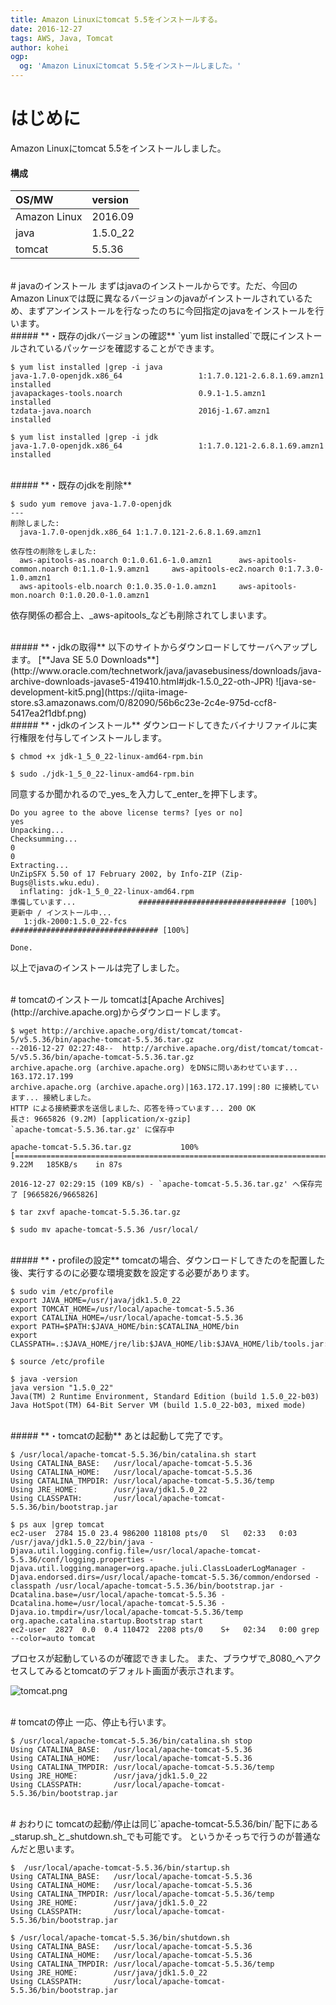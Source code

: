 ```yaml
---
title: Amazon Linuxにtomcat 5.5をインストールする。
date: 2016-12-27
tags: AWS, Java, Tomcat
author: kohei
ogp:
  og: 'Amazon Linuxにtomcat 5.5をインストールしました。'
---
```


# はじめに
Amazon Linuxにtomcat 5.5をインストールしました。

#### **構成**

| OS/MW        | version  |
| :---         | :--      |
| Amazon Linux | 2016.09  |
| java         | 1.5.0_22 |
| tomcat       | 5.5.36   |


<br>
# javaのインストール
まずはjavaのインストールからです。ただ、今回のAmazon Linuxでは既に異なるバージョンのjavaがインストールされているため、まずアンインストールを行なったのちに今回指定のjavaをインストールを行います。

<br>
##### **・既存のjdkバージョンの確認**
`yum list installed`で既にインストールされているパッケージを確認することができます。

```bash:
$ yum list installed |grep -i java
java-1.7.0-openjdk.x86_64                 1:1.7.0.121-2.6.8.1.69.amzn1 installed
javapackages-tools.noarch                 0.9.1-1.5.amzn1              installed
tzdata-java.noarch                        2016j-1.67.amzn1             installed

$ yum list installed |grep -i jdk
java-1.7.0-openjdk.x86_64                 1:1.7.0.121-2.6.8.1.69.amzn1 installed
```


<br>
##### **・既存のjdkを削除**

```bash:
$ sudo yum remove java-1.7.0-openjdk
---
削除しました:
  java-1.7.0-openjdk.x86_64 1:1.7.0.121-2.6.8.1.69.amzn1                                                                                             

依存性の削除をしました:
  aws-apitools-as.noarch 0:1.0.61.6-1.0.amzn1      aws-apitools-common.noarch 0:1.1.0-1.9.amzn1     aws-apitools-ec2.noarch 0:1.7.3.0-1.0.amzn1    
  aws-apitools-elb.noarch 0:1.0.35.0-1.0.amzn1     aws-apitools-mon.noarch 0:1.0.20.0-1.0.amzn1 
```
依存関係の都合上、_aws-apitools_なども削除されてしまいます。


<br>
##### **・jdkの取得**
以下のサイトからダウンロードしてサーバへアップします。
[**Java SE 5.0 Downloads**](http://www.oracle.com/technetwork/java/javasebusiness/downloads/java-archive-downloads-javase5-419410.html#jdk-1.5.0_22-oth-JPR)
![java-se-development-kit5.png](https://qiita-image-store.s3.amazonaws.com/0/82090/56b6c23e-2c4e-975d-ccf8-5417ea2f1dbf.png)


<br>
##### **・jdkのインストール**
ダウンロードしてきたバイナリファイルに実行権限を付与してインストールします。

```bash:実行権限付与
$ chmod +x jdk-1_5_0_22-linux-amd64-rpm.bin
```

```bash:インストール
$ sudo ./jdk-1_5_0_22-linux-amd64-rpm.bin
```

同意するか聞かれるので_yes_を入力して_enter_を押下します。

```bash:同意
Do you agree to the above license terms? [yes or no] 
yes
Unpacking...
Checksumming...
0
0
Extracting...
UnZipSFX 5.50 of 17 February 2002, by Info-ZIP (Zip-Bugs@lists.wku.edu).
  inflating: jdk-1_5_0_22-linux-amd64.rpm  
準備しています...              ################################# [100%]
更新中 / インストール中...
   1:jdk-2000:1.5.0_22-fcs            ################################# [100%]
 
Done.
```
以上でjavaのインストールは完了しました。


<br>
# tomcatのインストール
tomcatは[Apache Archives](http://archive.apache.org)からダウンロードします。

```bash:ダウンロード
$ wget http://archive.apache.org/dist/tomcat/tomcat-5/v5.5.36/bin/apache-tomcat-5.5.36.tar.gz
--2016-12-27 02:27:48--  http://archive.apache.org/dist/tomcat/tomcat-5/v5.5.36/bin/apache-tomcat-5.5.36.tar.gz
archive.apache.org (archive.apache.org) をDNSに問いあわせています... 163.172.17.199
archive.apache.org (archive.apache.org)|163.172.17.199|:80 に接続しています... 接続しました。
HTTP による接続要求を送信しました、応答を待っています... 200 OK
長さ: 9665826 (9.2M) [application/x-gzip]
`apache-tomcat-5.5.36.tar.gz' に保存中

apache-tomcat-5.5.36.tar.gz           100%[======================================================================>]   9.22M   185KB/s    in 87s     

2016-12-27 02:29:15 (109 KB/s) - `apache-tomcat-5.5.36.tar.gz' へ保存完了 [9665826/9665826]
```

```bash:解凍
$ tar zxvf apache-tomcat-5.5.36.tar.gz 
```

```bash:配置
$ sudo mv apache-tomcat-5.5.36 /usr/local/
```


<br>
##### **・profileの設定**
tomcatの場合、ダウンロードしてきたのを配置した後、実行するのに必要な環境変数を設定する必要があります。

```bash:環境変数設定
$ sudo vim /etc/profile
export JAVA_HOME=/usr/java/jdk1.5.0_22
export TOMCAT_HOME=/usr/local/apache-tomcat-5.5.36
export CATALINA_HOME=/usr/local/apache-tomcat-5.5.36
export PATH=$PATH:$JAVA_HOME/bin:$CATALINA_HOME/bin
export CLASSPATH=.:$JAVA_HOME/jre/lib:$JAVA_HOME/lib:$JAVA_HOME/lib/tools.jar:$CATALINA_HOME/common/lib
```

```bash:環境変数の読み込み
$ source /etc/profile
```

```bash:バージョン確認
$ java -version
java version "1.5.0_22"
Java(TM) 2 Runtime Environment, Standard Edition (build 1.5.0_22-b03)
Java HotSpot(TM) 64-Bit Server VM (build 1.5.0_22-b03, mixed mode)
```


<br>
##### **・tomcatの起動**
あとは起動して完了です。

```bash:tomcat起動
$ /usr/local/apache-tomcat-5.5.36/bin/catalina.sh start
Using CATALINA_BASE:   /usr/local/apache-tomcat-5.5.36
Using CATALINA_HOME:   /usr/local/apache-tomcat-5.5.36
Using CATALINA_TMPDIR: /usr/local/apache-tomcat-5.5.36/temp
Using JRE_HOME:        /usr/java/jdk1.5.0_22
Using CLASSPATH:       /usr/local/apache-tomcat-5.5.36/bin/bootstrap.jar
```

```bash:確認
$ ps aux |grep tomcat
ec2-user  2784 15.0 23.4 986200 118108 pts/0   Sl   02:33   0:03 /usr/java/jdk1.5.0_22/bin/java -Djava.util.logging.config.file=/usr/local/apache-tomcat-5.5.36/conf/logging.properties -Djava.util.logging.manager=org.apache.juli.ClassLoaderLogManager -Djava.endorsed.dirs=/usr/local/apache-tomcat-5.5.36/common/endorsed -classpath /usr/local/apache-tomcat-5.5.36/bin/bootstrap.jar -Dcatalina.base=/usr/local/apache-tomcat-5.5.36 -Dcatalina.home=/usr/local/apache-tomcat-5.5.36 -Djava.io.tmpdir=/usr/local/apache-tomcat-5.5.36/temp org.apache.catalina.startup.Bootstrap start
ec2-user  2827  0.0  0.4 110472  2208 pts/0    S+   02:34   0:00 grep --color=auto tomcat
```

プロセスが起動しているのが確認できました。
また、ブラウザで_8080_へアクセスしてみるとtomcatのデフォルト画面が表示されます。

![tomcat.png](https://qiita-image-store.s3.amazonaws.com/0/82090/10952dd4-d24d-d7db-9831-49769e5a1950.png)


<br>
# tomcatの停止
一応、停止も行います。

```bash:停止
$ /usr/local/apache-tomcat-5.5.36/bin/catalina.sh stop
Using CATALINA_BASE:   /usr/local/apache-tomcat-5.5.36
Using CATALINA_HOME:   /usr/local/apache-tomcat-5.5.36
Using CATALINA_TMPDIR: /usr/local/apache-tomcat-5.5.36/temp
Using JRE_HOME:        /usr/java/jdk1.5.0_22
Using CLASSPATH:       /usr/local/apache-tomcat-5.5.36/bin/bootstrap.jar
```

<br>
# おわりに
tomcatの起動/停止は同じ`apache-tomcat-5.5.36/bin/`配下にある_starup.sh_と_shutdown.sh_でも可能です。
というかそっちで行うのが普通なんだと思います。

```bash:起動
$  /usr/local/apache-tomcat-5.5.36/bin/startup.sh 
Using CATALINA_BASE:   /usr/local/apache-tomcat-5.5.36
Using CATALINA_HOME:   /usr/local/apache-tomcat-5.5.36
Using CATALINA_TMPDIR: /usr/local/apache-tomcat-5.5.36/temp
Using JRE_HOME:        /usr/java/jdk1.5.0_22
Using CLASSPATH:       /usr/local/apache-tomcat-5.5.36/bin/bootstrap.jar
```

```bash:停止
$ /usr/local/apache-tomcat-5.5.36/bin/shutdown.sh 
Using CATALINA_BASE:   /usr/local/apache-tomcat-5.5.36
Using CATALINA_HOME:   /usr/local/apache-tomcat-5.5.36
Using CATALINA_TMPDIR: /usr/local/apache-tomcat-5.5.36/temp
Using JRE_HOME:        /usr/java/jdk1.5.0_22
Using CLASSPATH:       /usr/local/apache-tomcat-5.5.36/bin/bootstrap.jar
```

